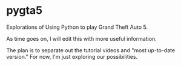 # pygta5
Explorations of Using Python to play Grand Theft Auto 5.

As time goes on, I will edit this with more useful information. 

The plan is to separate out the tutorial videos and "most up-to-date version." For now, I'm just exploring our possibilities. 
